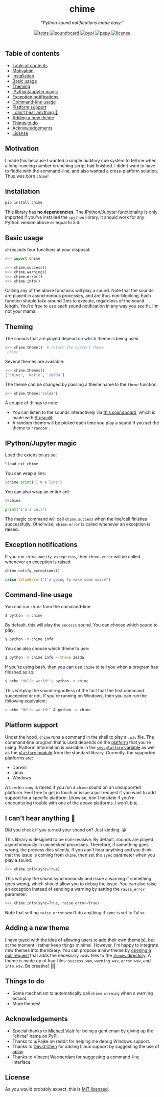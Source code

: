 <div align="center">
  <h1>chime</h1>
  <q><i>Python sound notifications made easy.</i></q>
</div>
<br>

<div align="center">
  <!-- Tests -->
  <a href="https://github.com/MaxHalford/chime/actions?query=workflow%3Atests">
    <img src="https://github.com/MaxHalford/chime/workflows/tests/badge.svg?style=flat-square" alt="tests">
  </a>
  <!-- Soundboard -->
  <a href="https://chime-soundboard.herokuapp.com/">
    <img src="https://github.com/MaxHalford/chime/workflows/soundboard/badge.svg?style=flat-square" alt="soundboard">
  </a>
  <!-- PyPI -->
  <a href="https://pypi.org/project/chime">
    <img src="https://img.shields.io/pypi/v/chime.svg?label=release&color=blue&style=flat-square" alt="pypi">
  </a>
  <!-- PePy -->
  <a href="https://pepy.tech/project/chime">
    <img src="https://img.shields.io/badge/dynamic/json?style=flat-square&maxAge=86400&label=downloads&query=%24.total_downloads&url=https%3A%2F%2Fapi.pepy.tech%2Fapi%2Fprojects%2Fchime" alt="pepy">
  </a>
  <!-- License -->
  <a href="https://opensource.org/licenses/MIT">
    <img src="https://img.shields.io/badge/License-MIT-blue.svg?style=flat-square" alt="license">
  </a>
</div>
<br>

## Table of contents

- [Table of contents](#table-of-contents)
- [Motivation](#motivation)
- [Installation](#installation)
- [Basic usage](#basic-usage)
- [Theming](#theming)
- [IPython/Jupyter magic](#ipythonjupyter-magic)
- [Exception notifications](#exception-notifications)
- [Command-line usage](#command-line-usage)
- [Platform support](#platform-support)
- [I can't hear anything 🙉](#i-cant-hear-anything-)
- [Adding a new theme](#adding-a-new-theme)
- [Things to do](#things-to-do)
- [Acknowledgements](#acknowledgements)
- [License](#license)

## Motivation

I made this because I wanted a simple auditory cue system to tell me when a long-running number crunching script had finished. I didn't want to have to fiddle with the command-line, and also wanted a cross-platform solution. Thus was born `chime`!

## Installation

```sh
pip install chime
```

This library has **no dependencies**. The IPython/Jupyter functionality is only imported if you've installed the `ipython` library. It should work for any Python version above or equal to 3.6.

## Basic usage

`chime` puts four functions at your disposal:

```py
>>> import chime

>>> chime.success()
>>> chime.warning()
>>> chime.error()
>>> chime.info()

```

Calling any of the above functions will play a sound. Note that the sounds are played in asynchronous processes, and are thus non-blocking. Each function should take around 2ms to execute, regardless of the sound length. You're free to use each sound notification in any way you see fit. I'm not your mama.

## Theming

The sounds that are played depend on which theme is being used.

```py
>>> chime.theme()  # return the current theme
'chime'

```

Several themes are available:

```py
>>> chime.themes()
['chime', 'mario', 'zelda']

```

The theme can be changed by passing a theme name to the `theme` function:

```py
>>> chime.theme('zelda')

```

A couple of things to note:

- You can listen to the sounds interactively via [this soundboard](https://chime-soundboard.herokuapp.com/), which is made with [Streamlit](https://www.streamlit.io/).
- A random theme will be picked each time you play a sound if you set the theme to `'random'`.

## IPython/Jupyter magic

Load the extension as so:

```py
%load_ext chime
```

You can wrap a line:

```py
%chime print("I'm a line")
```

You can also wrap an entire cell:

```py
%%chime

print("I'm a cell")
```

The magic command will call `chime.success` when the line/cell finishes successfully. Otherwise, `chime.error` is called whenever an exception is raised.

## Exception notifications

If you run `chime.notify_exceptions`, then `chime.error` will be called whenever an exception is raised.

```py
chime.notify_exceptions()

raise ValueError("I'm going to make some noise")
```

## Command-line usage

You can run `chime` from the command-line:

```sh
$ python -m chime
```

By default, this will play the `success` sound. You can choose which sound to play:

```sh
$ python -m chime info
```

You can also choose which theme to use:

```sh
$ python -m chime info --theme zelda
```

If you're using bash, then you can use `chime` to tell you when a program has finished as so:

```sh
$ echo "Hello world!"; python -m chime
```

This will play the sound regardless of the fact that the first command succeeded or not. If you're running on Windows, then you can run the following equivalent:

```sh
> echo "Hello world!" & python -m chime
```

## Platform support

Under the hood, `chime` runs a command in the shell to play a `.wav` file. The command-line program that is used depends on the [platform](https://www.wikiwand.com/en/Computing_platform) that you're using. Platform information is available in the [`sys.platform` variable](https://docs.python.org/3/library/sys.html#sys.platform) as well as the [`platform` module](https://docs.python.org/3/library/platform.html) from the standard library. Currently, the supported platforms are:

- Darwin
- Linux
- Windows

A `UserWarning` is raised if you run a `chime` sound on an unsupported platform. Feel free to get in touch or issue a pull request if you want to add support for a specific platform. Likewise, don't hesitate if you're encountering trouble with one of the above platforms. I won't bite.

## I can't hear anything 🙉

Did you check if you turned your sound on? Just kidding. 😜

This library is designed to be non-invasive. By default, sounds are played asynchronously in unchecked processes. Therefore, if something goes wrong, the process dies silently. If you can't hear anything and you think that the issue is coming from `chime`, then set the `sync` parameter when you play a sound:

```py
>>> chime.info(sync=True)

```

This will play the sound synchronously and issue a warning if something goes wrong, which should allow you to debug the issue. You can also raise an exception instead of sending a warning by setting the `raise_error` parameter:

```py
>>> chime.info(sync=True, raise_error=True)

```

Note that setting `raise_error` won't do anything if `sync` is set to `False`.

## Adding a new theme

I have toyed with the idea of allowing users to add their own theme(s), but at the moment I rather keep things minimal. However, I'm happy to integrate new themes into the library. You can propose a new theme by [opening a pull request](https://github.com/creme-ml/creme/issues/new) that adds the necessary .wav files to the [`themes` directory](https://github.com/MaxHalford/chime/tree/main/themes). A theme is made up of four files: `success.wav`, `warning.wav`, `error.wav`, and `info.wav`. Be creative! 👩‍🎨

## Things to do

- Some mechanism to automatically call `chime.warning` when a warning occurs.
- More themes!

## Acknowledgements

- Special thanks to [Michael Vlah](https://github.com/vlahm) for being a gentleman by giving up the "chime" name on PyPI.
- Thanks to u/Pajke on reddit for helping me debug Windows support.
- Thanks to [David Chen](https://github.com/dchen327) for adding Linux support by suggesting the use of [aplay](https://linux.die.net/man/1/aplay).
- Thanks to [Vincent Warmerdam](https://twitter.com/fishnets88) for suggesting a command-line interface.

## License

As you would probably expect, this is [MIT licensed](LICENSE).
